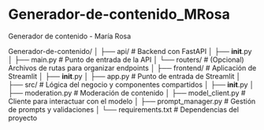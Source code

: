# Generador-de-contenido_MRosa
Generador de contenido - María Rosa


Generador-de-contenido/
│
├── api/                         # Backend con FastAPI
│   ├── __init__.py
│   ├── main.py                  # Punto de entrada de la API
│   └── routers/                 # (Opcional) Archivos de rutas para organizar endpoints
│
├── frontend/                    # Aplicación de Streamlit
│   ├── __init__.py
│   ├── app.py                   # Punto de entrada de Streamlit
│
├── src/                         # Lógica del negocio y componentes compartidos
│   ├── __init__.py
│   ├── moderation.py            # Moderación de contenido
│   ├── model_client.py          # Cliente para interactuar con el modelo
│   ├── prompt_manager.py        # Gestión de prompts y validaciones
│
└── requirements.txt             # Dependencias del proyecto